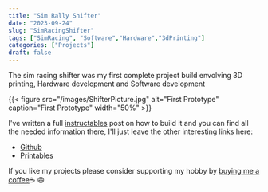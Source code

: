 ```yaml
---
title: "Sim Rally Shifter"
date: "2023-09-24"
slug: "SimRacingShifter"
tags: ["SimRacing", "Software","Hardware","3dPrinting"]
categories: ["Projects"]
draft: false
---
```


The sim racing shifter was my first complete project build envolving 3D printing, Hardware development and Software development

{{< figure src="/images/ShifterPicture.jpg" alt="First Prototype" caption="First Prototype" width="50%" >}}

I've written a full [instructables] post on how to build it and you can find all the needed information there, I'll just leave the other interesting links here:


- [Github]
- [Printables]

If you like my projects please consider supporting my hobby by [buying me a coffee][buymeacoffee]:coffee: :smile:

[buymeacoffee]: buymeacoffee.com/Carlos4lmeida

[instructables]: https://www.instructables.com/A-Sequential-Gear-Shifter-for-Simracing/
[Github]: https://github.com/CarlosAlmeida4/StandaloneShifter
[Printables]: https://www.printables.com/model/585572-sim-racing-shifter
